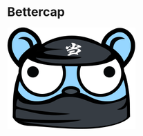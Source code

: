 # Bettercap
[![](https://github.com/Offensive-Penetration-Security/Bettercap/blob/main/docs/bettercaplogo.png)](https://www.bettercap.org/installation/)
